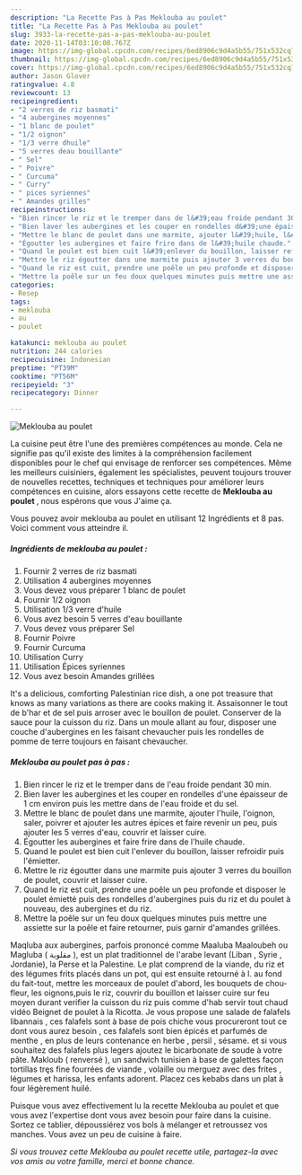```yaml
---
description: "La Recette Pas à Pas Meklouba au poulet"
title: "La Recette Pas à Pas Meklouba au poulet"
slug: 3933-la-recette-pas-a-pas-meklouba-au-poulet
date: 2020-11-14T03:10:08.767Z
image: https://img-global.cpcdn.com/recipes/6ed8906c9d4a5b55/751x532cq70/meklouba-au-poulet-photo-principale-de-la-recette.jpg
thumbnail: https://img-global.cpcdn.com/recipes/6ed8906c9d4a5b55/751x532cq70/meklouba-au-poulet-photo-principale-de-la-recette.jpg
cover: https://img-global.cpcdn.com/recipes/6ed8906c9d4a5b55/751x532cq70/meklouba-au-poulet-photo-principale-de-la-recette.jpg
author: Jason Glover
ratingvalue: 4.8
reviewcount: 13
recipeingredient:
- "2 verres de riz basmati"
- "4 aubergines moyennes"
- "1 blanc de poulet"
- "1/2 oignon"
- "1/3 verre dhuile"
- "5 verres deau bouillante"
- " Sel"
- " Poivre"
- " Curcuma"
- " Curry"
- " pices syriennes"
- " Amandes grilles"
recipeinstructions:
- "Bien rincer le riz et le tremper dans de l&#39;eau froide pendant 30 min."
- "Bien laver les aubergines et les couper en rondelles d&#39;une épaisseur de 1 cm environ puis les mettre dans de l&#39;eau froide et du sel."
- "Mettre le blanc de poulet dans une marmite, ajouter l&#39;huile, l&#39;oignon, saler, poivrer et ajouter les autres épices et faire revenir un peu, puis ajouter les 5 verres d&#39;eau, couvrir et laisser cuire."
- "Égoutter les aubergines et faire frire dans de l&#39;huile chaude."
- "Quand le poulet est bien cuit l&#39;enlever du bouillon, laisser refroidir puis l&#39;émietter."
- "Mettre le riz égoutter dans une marmite puis ajouter 3 verres du bouillon de poulet, couvrir et laisser cuire."
- "Quand le riz est cuit, prendre une poêle un peu profonde et disposer le poulet émietté puis des rondelles d&#39;aubergines puis du riz et du poulet à nouveau, des aubergines et du riz."
- "Mettre la poêle sur un feu doux quelques minutes puis mettre une assiette sur la poêle et faire retourner, puis garnir d&#39;amandes grillées."
categories:
- Resep
tags:
- meklouba
- au
- poulet

katakunci: meklouba au poulet 
nutrition: 244 calories
recipecuisine: Indonesian
preptime: "PT39M"
cooktime: "PT56M"
recipeyield: "3"
recipecategory: Dinner

---
```



![Meklouba au poulet](https://img-global.cpcdn.com/recipes/6ed8906c9d4a5b55/751x532cq70/meklouba-au-poulet-photo-principale-de-la-recette.jpg)

La cuisine peut être l'une des premières compétences au monde. Cela ne signifie pas qu'il existe des limites à la compréhension facilement disponibles pour le chef qui envisage de renforcer ses compétences. Même les meilleurs cuisiniers, également les spécialistes, peuvent toujours trouver de nouvelles recettes, techniques et techniques pour améliorer leurs compétences en cuisine, alors essayons cette recette de <strong> Meklouba au poulet </strong>, nous espérons que vous J'aime ça.

<!--inarticleads1-->

Vous pouvez avoir meklouba au poulet en utilisant 12 Ingrédients et 8 pas. Voici comment vous atteindre il.

##### Ingrédients de meklouba au poulet :

1. Fournir 2 verres de riz basmati
1. Utilisation 4 aubergines moyennes
1. Vous devez vous préparer 1 blanc de poulet
1. Fournir 1/2 oignon
1. Utilisation 1/3 verre d&#39;huile
1. Vous avez besoin 5 verres d&#39;eau bouillante
1. Vous devez vous préparer  Sel
1. Fournir  Poivre
1. Fournir  Curcuma
1. Utilisation  Curry
1. Utilisation  Épices syriennes
1. Vous avez besoin  Amandes grillées


It&#39;s a delicious, comforting Palestinian rice dish, a one pot treasure that knows as many variations as there are cooks making it. Assaisonner le tout de b&#39;har et de sel puis arroser avec le bouillon de poulet. Conserver de la sauce pour la cuisson du riz. Dans un moule allant au four, disposer une couche d&#39;aubergines en les faisant chevaucher puis les rondelles de pomme de terre toujours en faisant chevaucher. 

<!--inarticleads2-->

##### Meklouba au poulet pas à pas :

1. Bien rincer le riz et le tremper dans de l&#39;eau froide pendant 30 min.
1. Bien laver les aubergines et les couper en rondelles d&#39;une épaisseur de 1 cm environ puis les mettre dans de l&#39;eau froide et du sel.
1. Mettre le blanc de poulet dans une marmite, ajouter l&#39;huile, l&#39;oignon, saler, poivrer et ajouter les autres épices et faire revenir un peu, puis ajouter les 5 verres d&#39;eau, couvrir et laisser cuire.
1. Égoutter les aubergines et faire frire dans de l&#39;huile chaude.
1. Quand le poulet est bien cuit l&#39;enlever du bouillon, laisser refroidir puis l&#39;émietter.
1. Mettre le riz égoutter dans une marmite puis ajouter 3 verres du bouillon de poulet, couvrir et laisser cuire.
1. Quand le riz est cuit, prendre une poêle un peu profonde et disposer le poulet émietté puis des rondelles d&#39;aubergines puis du riz et du poulet à nouveau, des aubergines et du riz.
1. Mettre la poêle sur un feu doux quelques minutes puis mettre une assiette sur la poêle et faire retourner, puis garnir d&#39;amandes grillées.


Maqluba aux aubergines, parfois prononcé comme Maaluba Maaloubeh ou Magluba ( مقلوبة ), est un plat traditionnel de l&#39;arabe levant (Liban , Syrie , Jordanie), la Perse et la Palestine. Le plat comprend de la viande, du riz et des légumes frits placés dans un pot, qui est ensuite retourné à l. au fond du fait-tout, mettre les morceaux de poulet d&#39;abord, les bouquets de chou-fleur, les oignons,puis le riz, couvrir du bouillon et laisser cuire sur feu moyen durant verifier la cuisson du riz puis comme d&#39;hab servir tout chaud vidéo Beignet de poulet à la Ricotta. Je vous propose une salade de falafels libannais , ces falafels sont à base de pois chiche vous procureront tout ce dont vous aurez besoin , ces falafels sont bien épicés et parfumés de menthe , en plus de leurs contenance en herbe , persil , sésame. et si vous souhaitez des falafels plus legers ajoutez le bicarbonate de soude à votre pâte. Makloub ( renversé ), un sandwich tunisien à base de galettes façon tortillas tręs fine fourrées de viande , volaille ou merguez avec des frites , légumes et harissa, les enfants adorent. Placez ces kebabs dans un plat à four légèrement huilé. 

<!--inarticleads1-->

<p>
Puisque vous avez effectivement lu la recette Meklouba au poulet et que vous avez l'expertise dont vous avez besoin pour faire dans la cuisine. Sortez ce tablier, dépoussiérez vos bols à mélanger et retroussez vos manches. Vous avez un peu de cuisine à faire.
</p>

<p>
<i>Si vous trouvez cette Meklouba au poulet recette utile, partagez-la avec vos amis ou votre famille, merci et bonne chance.</i>
</p>
